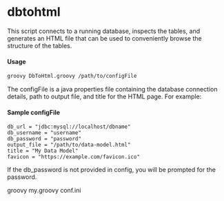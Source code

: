dbtohtml
========

This script connects to a running database, inspects the tables, and generates an
HTML file that can be used to conveniently browse the structure of the tables.

#### Usage
```bash
groovy DbToHtml.groovy /path/to/configFile
```

The configFile is a java properties file containing the database connection details,
path to output file, and title for the HTML page.  For example:

#### Sample configFile
```
db_url = "jdbc:mysql://localhost/dbname"
db_username = "username"
db_password = "password"
output_file = "/path/to/data-model.html"
title = "My Data Model"
favicon = "https://example.com/favicon.ico"
```

If the db_password is not provided in config, you will be prompted for the password.

groovy my.groovy  conf.ini
